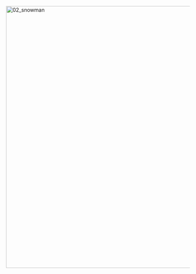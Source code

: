 <img width="716" alt="02_snowman" src="https://github.com/ysolarh/OZ_class_backend/assets/109467066/50733405-660d-4fa2-8cbb-7f9e64a80bcc">